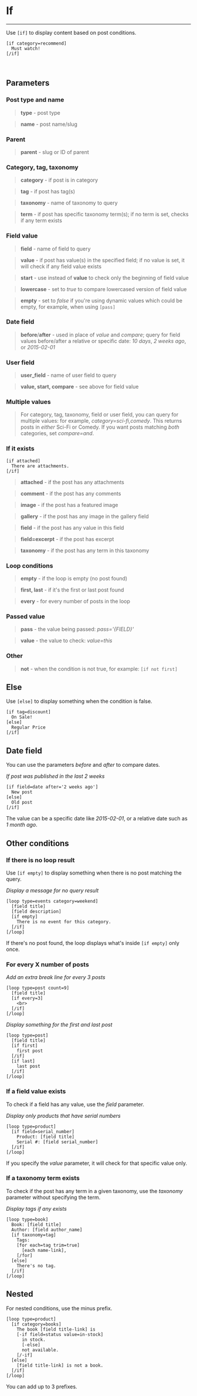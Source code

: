 
# If

---

Use `[if]` to display content based on post conditions.

~~~
[if category=recommend]
  Must watch!
[/if]
~~~

&nbsp;

## Parameters

### Post type and name

> **type** - post type

> **name** - post name/slug



### Parent

> **parent** - slug or ID of parent



### Category, tag, taxonomy

> **category** - if post is in category

> **tag** - if post has tag(s)

> **taxonomy** - name of taxonomy to query

> **term** - if post has specific taxonomy term(s); if no term is set, checks if any term exists



### Field value

> **field** - name of field to query

> **value** - if post has value(s) in the specified field; if no value is set, it will check if any field value exists

> **start** - use instead of **value** to check only the beginning of field value

> **lowercase** - set to *true* to compare lowercased version of field value

> **empty** - set to *false* if you're using dynamic values which could be empty, for example, when using `[pass]`



### Date field

> **before**/**after** - used in place of *value* and *compare*; query for field values before/after a relative or specific date: *10 days*, *2 weeks ago*, or *2015-02-01*



### User field

> **user_field** - name of user field to query

> **value, start, compare** - see above for field value



### Multiple values

> For category, tag, taxonomy, field or user field, you can query for multiple values: for example, *category=sci-fi,comedy*. This returns posts in *either* Sci-Fi or Comedy. If you want posts matching *both* categories, set *compare=and*.



### If it exists

~~~
[if attached]
  There are attachments.
[/if]
~~~

> **attached** - if the post has any attachments

> **comment** - if the post has any comments

> **image** - if the post has a featured image

> **gallery** - if the post has any image in the gallery field

> **field** - if the post has any value in this field

> **field=excerpt** - if the post has excerpt

> **taxonomy** - if the post has any term in this taxonomy


### Loop conditions

> **empty** - if the loop is empty (no post found)

> **first, last** - if it's the first or last post found

> **every** - for every number of posts in the loop



### Passed value

> **pass** - the value being passed: *pass='{FIELD}'*

> **value** - the value to check: *value=this*

### Other

> **not** - when the condition is not true, for example: `[if not first]`


## Else


Use `[else]` to display something when the condition is false.


~~~
[if tag=discount]
  On Sale!
[else]
  Regular Price
[/if]
~~~

## Date field


You can use the parameters *before* and *after* to compare dates.

*If post was published in the last 2 weeks*

~~~
[if field=date after='2 weeks ago']
  New post
[else]
  Old post
[/if]
~~~

The value can be a specific date like *2015-02-01*, or a relative date such as *1 month ago*.

## Other conditions


### If there is no loop result

Use `[if empty]` to display something when there is no post matching the query.

*Display a message for no query result*

~~~
[loop type=events category=weekend]
  [field title]
  [field description]
  [if empty]
    There is no event for this category.
  [/if]
[/loop]
~~~

If there's no post found, the loop displays what's inside `[if empty]` only once.



### For every X number of posts

*Add an extra break line for every 3 posts*


~~~
[loop type=post count=9]
  [field title]
  [if every=3]
    <br>
  [/if]
[/loop]
~~~

*Display something for the first and last post*

~~~
[loop type=post]
  [field title]
  [if first]
    first post
  [/if]
  [if last]
    last post
  [/if]
[/loop]
~~~



### If a field value exists

To check if a field has any value, use the *field* parameter.

*Display only products that have serial numbers*


~~~
[loop type=product]
  [if field=serial_number]
    Product: [field title]
    Serial #: [field serial_number]
  [/if]
[/loop]
~~~

If you specify the *value* parameter, it will check for that specific value only.



### If a taxonomy term exists

To check if the post has any term in a given taxonomy, use the *taxonomy* parameter without specifying the term.

*Display tags if any exists*


~~~
[loop type=book]
  Book: [field title]
  Author: [field author_name]
  [if taxonomy=tag]
    Tags:
    [for each=tag trim=true]
      [each name-link],
    [/for]
  [else]
    There's no tag.
  [/if]
[/loop]
~~~

## Nested


For nested conditions, use the minus prefix.

~~~
[loop type=product]
  [if category=books]
    The book [field title-link] is
    [-if field=status value=in-stock]
      in stock.
      [-else]
      not available.
    [/-if]
  [else]
    [field title-link] is not a book.
  [/if]
[/loop]
~~~

You can add up to 3 prefixes.
